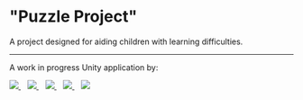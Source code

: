 # "Puzzle Project"
A project designed for aiding children with learning difficulties.

<hr>

A work in progress Unity application by:

<a title="João Ricardo" target="_blank" href="http://github.com/JRFLGA">
    <img src="https://avatars0.githubusercontent.com/u/3507471?s=50"/>
</a>&nbsp;&nbsp;
<a title="Lucas Gutierres" target="_blank" href="http://github.com/LucasGutierres">
    <img src="https://avatars0.githubusercontent.com/u/11332826?s=50"/>
</a>&nbsp;&nbsp;
<a title="Matheus Avellar" target="_blank" href="http://github.com/MatheusAvellar">
    <img src="https://avatars0.githubusercontent.com/u/1719996?s=50"/>
</a>&nbsp;&nbsp;
<a title="Nicole Alves" target="_blank" href="http://github.com/NicoleAlves">
    <img src="https://avatars0.githubusercontent.com/u/11331435?s=50"/>
</a>&nbsp;&nbsp;
<a title="Thaís Dias" target="_blank" href="http://github.com/ThaisLDias">
    <img src="https://avatars0.githubusercontent.com/u/10967095?s=50"/>
</a>
<!--  target="_blank" doesn't work, how sad  -->
